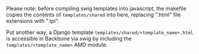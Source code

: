 Please note: before compiling swig templates into javascript, the makefile copies the contents of `templates/shared` into here, replacing ".html" file extensions with ".tpl".

Put another way, a Django template `templates/shared/<template_name>.html` is accessible in Backbone via swig by including the `templates/<template_name>` AMD module.
